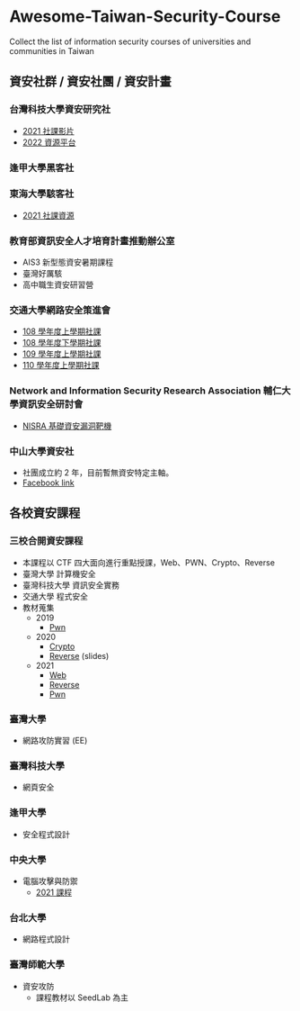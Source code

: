 # Awesome-Taiwan-Security-Course
Collect the list of information security courses of universities and communities in Taiwan


## 資安社群 / 資安社團 / 資安計畫

### 台灣科技大學資安研究社
- [2021 社課影片](https://www.youtube.com/watch?v=6WpsrWXyS6U&list=PLHP-B3mcSY_5r5AJsZyTZLwjX9z8v_b5x&index=11&ab_channel=NTUSTISC%EF%BC%8D%E5%8F%B0%E7%A7%91%E5%A4%A7%E8%B3%87%E8%A8%8A%E5%AE%89%E5%85%A8%E7%A0%94%E7%A9%B6%E7%A4%BE)
- [2022 資源平台](https://ntusthack.feifei.tw/)

### 逢甲大學黑客社

### 東海大學駭客社
- [2021 社課資源](https://github.com/jonafk555/2021Thu_Hackers_Club_WebSec)

### 教育部資訊安全人才培育計畫推動辦公室

- AIS3 新型態資安暑期課程
- 臺灣好厲駭
- 高中職生資安研習營

### 交通大學網路安全策進會
- [108 學年度上學期社課](https://bamboofox.cs.nctu.edu.tw/courses/7/materials)
- [108 學年度下學期社課](https://bamboofox.cs.nctu.edu.tw/courses/9/materials)
- [109 學年度上學期社課](https://bamboofox.cs.nctu.edu.tw/courses/12/materials)
- [110 學年度上學期社課](https://bamboofox.cs.nctu.edu.tw/courses/13/materials)

### ​Network and Information Security Research Association 輔仁大學資訊安全研討會
- [NISRA 基礎資安漏洞靶機](https://github.com/N15RA/nisra-target-drone)

### 中山大學資安社
- 社團成立約 2 年，目前暫無資安特定主軸。
- [Facebook link](https://www.facebook.com/nsysuisc/)

## 各校資安課程

### 三校合開資安課程
  - 本課程以 CTF 四大面向進行重點授課，Web、PWN、Crypto、Reverse
  - 臺灣大學 計算機安全
  - 臺灣科技大學 資訊安全實務
  - 交通大學 程式安全
  - 教材蒐集
    - 2019
      - [Pwn](https://github.com/yuawn/NTU-Computer-Security)
    - 2020
      - [Crypto](https://github.com/oalieno/Crypto-Course)
      - [Reverse](https://speakerdeck.com/terrynini) (slides)
    - 2021
      - [Web](https://github.com/splitline/How-to-Hack-Websites)
      - [Reverse](https://github.com/LJP-TW/NYCU-Secure-Programming)
      - [Pwn](https://github.com/u1f383/Software-Security-2021)

### 臺灣大學

- 網路攻防實習 (EE)

### 臺灣科技大學
- 網頁安全


### 逢甲大學
- 安全程式設計


### 中央大學
- 電腦攻擊與防禦
  -  [2021 課程](https://staff.csie.ncu.edu.tw/hsufh/COURSES/FALL2021/attackdefense.html)



### 台北大學
- 網路程式設計


### 臺灣師範大學
- 資安攻防
  - 課程教材以 SeedLab 為主 


